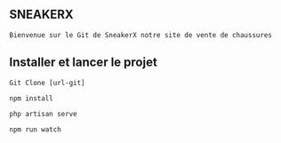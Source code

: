 ## SNEAKERX

````
Bienvenue sur le Git de SneakerX notre site de vente de chaussures

````

## Installer et lancer le projet

````
Git Clone [url-git]

npm install

php artisan serve

npm run watch
